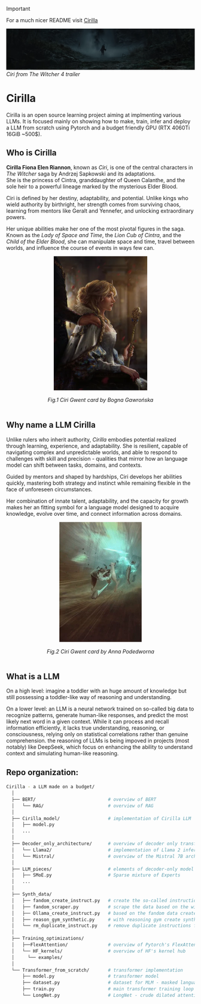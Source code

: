 > [!IMPORTANT]  
> For a much nicer README visit [Cirilla](https://anthonyp57.github.io/Cirilla---a-LLM-made-on-a-budget/)



![](./img/ciri_w4_2.png)
*Ciri from The Witcher 4 trailer*

# Cirilla
Cirilla is an open source learning project aiming at implmenting various LLMs.
It is focused mainly on showing how to make, train, infer and deploy a LLM from scratch using Pytorch and a budget friendly GPU (RTX 4060Ti 16GiB ~500$).

## Who is Cirilla
**Cirilla Fiona Elen Riannon**, known as *Ciri*, is one of the central characters in 
*The Witcher* saga by Andrzej Sapkowski and its adaptations.  
She is the princess of Cintra, granddaughter of Queen Calanthe, and the sole heir 
to a powerful lineage marked by the mysterious Elder Blood.

Ciri is defined by her destiny, adaptability, and potential. Unlike kings who wield authority by birthright, her strength comes from surviving chaos, learning from mentors like Geralt and Yennefer, and unlocking extraordinary powers.

Her unique abilities make her one of the most pivotal figures in the saga. Known as the *Lady of Space and Time*, the *Lion Cub of Cintra*, and the *Child of the Elder Blood*, she can manipulate space and time, travel between worlds, and influence the course of events in ways few can.


<p align="center">
  <img src="./img/fake_ciri.webp" width="250"/>
</p>

<div align='center'>
  <em>Fig.1 Ciri Gwent card by Bogna Gawrońska</em>
</div>
</br>

## Why name a LLM Cirilla
Unlike rulers who inherit authority, *Cirilla* embodies potential realized through learning, experience, and adaptability. She is resilient, capable of navigating complex and unpredictable worlds, and able to respond to challenges with skill and precision - qualities that mirror how an language model can shift between tasks, domains, and contexts.

Guided by mentors and shaped by hardships, Ciri develops her abilities quickly, mastering both strategy and instinct while remaining flexible in the face of unforeseen circumstances.

Her combination of innate talent, adaptability, and the capacity for growth makes her an fitting symbol for a language model designed to acquire knowledge, evolve over time, and connect information across domains.

<p align="center">
  <img src="./img/Ciri.webp" width="220"/>
</p>

<div align='center'>
  <em>Fig.2 Ciri Gwent card by Anna Podedworna</em>
</div>
</br>

## What is a LLM
On a high level: imagine a toddler with an huge amount of knowledge but still possessing a toddler-like way of reasoning and understanding.

On a lower level: an LLM is a neural network trained on so-called big data to recognize patterns, generate human-like responses, and predict the most likely next word in a given context. While it can process and recall information efficiently, it lacks true understanding, reasoning, or consciousness, relying only on statistical correlations rather than genuine comprehension. the reasoning of LLMs is being impoved in projects (most notably) like DeepSeek, which focus on enhancing the ability to understand context and simulating human-like reasoning.

## Repo organization:
```bash
Cirilla - a LLM made on a budget/
  │
  ├── BERT/                           # overview of BERT
  │   └── RAG/                        # overview of RAG
  │
  ├── Cirilla_model/                  # implementation of Cirilla LLM
  │   ├── model.py
  │   ...
  │
  ├── Decoder_only_architecture/      # overview of decoder only transformer architecture
  │   └── Llama2/                     # implementation of Llama 2 inference loop
  │   └── Mistral/                    # overview of the Mistral 7B architecture and inference tricks
  │
  ├── LLM_pieces/                     # elements of decoder-only model you can use
  │   ├── SMoE.py                     # Sparse mixture of Experts
  │   ...
  │
  ├── Synth_data/
  │   ├── fandom_create_instruct.py   # create the so-called instructions from fandom data
  │   ├── fandom_scraper.py           # scrape the data based on the witcher_json/
  │   ├── Ollama_create_instruct.py   # based on the fandom data create instructions with LLMs
  │   ├── reason_gym_synthetic.py     # with reasoning gym create synthetic data
  │   └── rm_duplicate_instruct.py    # remove duplicate instructions from Ollama
  │
  ├── Training_optimizations/
  │   ├──FlexAttention/               # overview of Pytorch's FlexAttention
  │   └── HF_kernels/                 # overview of HF's kernel hub
  │     └── examples/
  │
  └── Transformer_from_scratch/       # transformer implementation
      ├── model.py                    # transformer model
      ├── dataset.py                  # dataset for MLM - masked language modelling
      ├── train.py                    # main transformer training loop
      └── LongNet.py                  # LongNet - crude dilated attention implementation
```